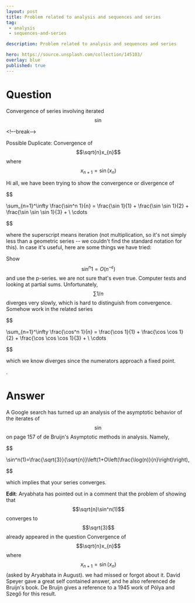 ```yaml
---
layout: post
title: Problem related to analysis and sequences and series
tag:
 - analysis
 - sequences-and-series

description: Problem related to analysis and sequences and series

hero: https://source.unsplash.com/collection/145103/
overlay: blue 
published: true
---
```


# Question 

Convergence of series involving iterated $$ \sin $$

<!–-break-–>



Possible Duplicate:
Convergence of $$\sqrt{n}x_{n}$$ where $$x_{n+1} = \sin(x_{n})$$ 

Hi all,
we have  been trying to show the convergence or divergence of


$$

 \sum_{n=1}^\infty \frac{\sin^n 1}{n} = \frac{\sin 1}{1} + \frac{\sin \sin 1}{2} + \frac{\sin \sin \sin 1}{3} + \ \cdots 

$$


where the superscript means iteration (not multiplication, so it's not simply less than a geometric series -- we couldn't find the standard notation for this).
In case it's useful, here are some things we have  tried:

Show $$ \sin^n 1 = O(n^{-\epsilon}) $$ and use the p-series.  we are  not sure that's even true.
Computer tests and looking at partial sums.  Unfortunately, $$ \sum 1/n $$ diverges very slowly, which is hard to distinguish from convergence.
Somehow work in the related series


$$

 \sum_{n=1}^\infty \frac{\cos^n 1}{n} = \frac{\cos 1}{1} + \frac{\cos \cos 1}{2} + \frac{\cos \cos \cos 1}{3} + \ \cdots 

$$


which we know diverges since the numerators approach a fixed point.

.

# Answer 


A Google search has turned up an analysis of the asymptotic behavior of the iterates of $$\sin$$ on page 157 of de Bruijn's Asymptotic methods in analysis.  Namely, 


$$

\sin^n(1)=\frac{\sqrt{3}}{\sqrt{n}}\left(1+O\left(\frac{\log(n)}{n}\right)\right),

$$


which implies that your series converges.


**Edit**: Aryabhata has pointed out in a comment that the problem of showing that $$\sqrt{n}\sin^n(1)$$ converges to $$\sqrt{3}$$ already appeared in the question Convergence of $$\sqrt{n}x_{n}$$ where $$x_{n+1} = \sin(x_{n})$$ (asked by Aryabhata in August). we had missed or forgot about it.  David Speyer gave a great self contained answer, and he also referenced de Bruijn's book.  De Bruijn gives a reference to a 1945 work of Pólya and Szegő for this result.

